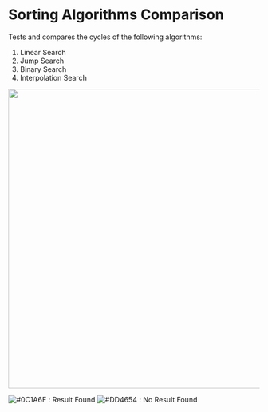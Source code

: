 Sorting Algorithms Comparison
=============================

Tests and compares the cycles of the following algorithms:

1. Linear Search
2. Jump Search
3. Binary Search
4. Interpolation Search

<img src="https://raw.githubusercontent.com/georgekosmidis/SearchAlgorithms/master/README/results.png" width="600" />

![#0C1A6F](https://placehold.it/15/0C1A6F/000000?text=+) : Result Found
![#DD4654](https://placehold.it/15/DD4654/000000?text=+) : No Result Found
